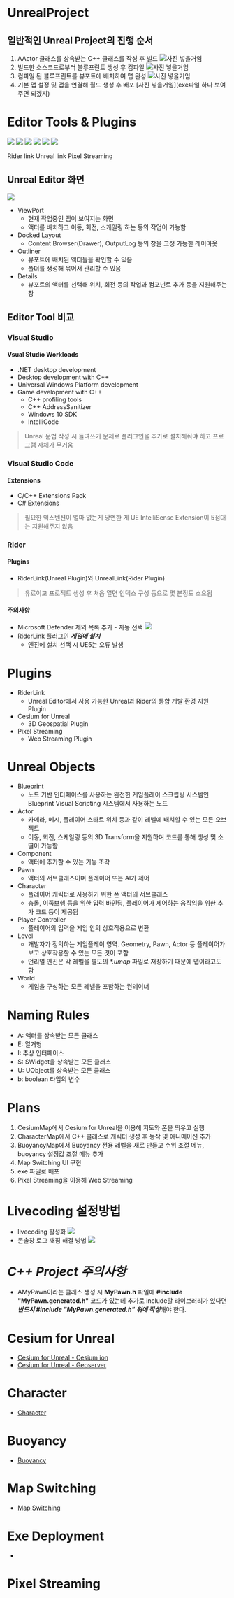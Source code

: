# UnrealProject

## 일반적인 Unreal Project의 진행 순서
1. AActor 클래스를 상속받는 C++ 클래스를 작성 후 빌드
   ![사진 넣을거임](github_resources/Class.png)
2. 빌드한 소스코드로부터 블루프린트 생성 후 컴파일
   ![사진 넣을거임](github_resources/BPfromClass.png)
3. 컴파일 된 블루프린트를 뷰포트에 배치하여 맵 완성
   ![사진 넣을거임](github_resources/Viewport.png)
4. 기본 맵 설정 및 맵을 연결해 월드 생성 후 배포
   [사진 넣을거임](exe파일 하나 보여주면 되겠지)

# Editor Tools & Plugins
<img src="https://img.shields.io/badge/Rider 2023.1.2-purple?style=flat&logo=Rider&logoColor=#000000"/>
<img src="https://img.shields.io/badge/Unreal Editor 5.1.1-black?style=flat&logo=unrealengine&logoColor=#0E1128"/>
<img src="https://img.shields.io/badge/Cesium for Unreal 1.26.0-blueviolet?style=flat"/>
<img src="https://img.shields.io/badge/RiderLink 2023.1.0.282-green?style=flat"/>
<img src="https://img.shields.io/badge/UnrealLink 2023.1.0.282-yellow?style=flat"/>
<img src="https://img.shields.io/badge/PixelStreaming 1.0-yellowgreen?style=flat"/>

Rider link
Unreal link
Pixel Streaming

## Unreal Editor 화면
![](github_resources/Editor.png)
- ViewPort
  - 현재 작업중인 맵이 보여지는 화면
  - 액터를 배치하고 이동, 회전, 스케일링 하는 등의 작업이 가능함
- Docked Layout
  - Content Browser(Drawer), OutputLog 등의 창을 고정 가능한 레이아웃
- Outliner
  - 뷰포트에 배치된 액터들을 확인할 수 있음
  - 폴더를 생성해 묶어서 관리할 수 있음
- Details
  - 뷰포트의 액터를 선택해 위치, 회전 등의 작업과 컴포넌트 추가 등을 지원해주는 창

## Editor Tool 비교
### Visual Studio
#### Vsual Studio Workloads
- .NET desktop development
- Desktop development with C++
- Universal Windows Platform development
- Game development with C++
  - C++ profiling tools
  - C++ AddressSanitizer
  - Windows 10 SDK
  - IntelliCode
> Unreal 문법 작성 시 들여쓰기 문제로 플러그인을 추가로 설치해줘야 하고 프로그램 자체가 무거움 

### Visual Studio Code
#### Extensions
- C/C++ Extensions Pack
- C# Extensions
> 필요한 익스텐션이 얼마 없는게 당연한 게 UE IntelliSense Extension이 5점대는 지원해주지 않음

### Rider
#### Plugins
- RiderLink(Unreal Plugin)와 UnrealLink(Rider Plugin)
> 유료이고 프로젝트 생성 후 처음 열면 인덱스 구성 등으로 몇 분정도 소요됨
#### 주의사항
- Microsoft Defender 제외 목록 추가 - 자동 선택
  ![](github_resources/MicrosoftDefender.png)
- RiderLink 플러그인 ***게임에 설치***
  - 엔진에 설치 선택 시 UE5는 오류 발생

# Plugins
- RiderLink
  - Unreal Editor에서 사용 가능한 Unreal과 Rider의 통합 개발 환경 지원 Plugin
- Cesium for Unreal
  - 3D Geospatial Plugin
- Pixel Streaming
  - Web Streaming Plugin

# Unreal Objects
- Blueprint
  - 노드 기반 인터페이스를 사용하는 완전한 게임플레이 스크립팅 시스템인 Blueprint Visual Scripting 시스템에서 사용하는 노드
- Actor
  - 카메라, 메시, 플레이어 스타트 위치 등과 같이 레벨에 배치할 수 있는 모든 오브젝트
  - 이동, 회전, 스케일링 등의 3D Transform을 지원하며 코드를 통해 생성 및 소멸이 가능함
- Component
  - 액터에 추가할 수 있는 기능 조각
- Pawn
  - 액터의 서브클래스이며 플레이어 또는 AI가 제어
- Character
  - 플레이어 캐릭터로 사용하기 위한 폰 액터의 서브클래스
  - 충돌, 이족보행 등을 위한 입력 바인딩, 플레이어가 제어하는 움직임을 위한 추가 코드 등이 제공됨
- Player Controller
  - 플레이어의 입력을 게임 안의 상호작용으로 변환
- Level
  - 개발자가 정의하는 게임플레이 영역. Geometry, Pawn, Actor 등 플레이어가 보고 상호작용할 수 있는 모든 것이 포함
  - 언리얼 엔진은 각 레벨을 별도의 *\*.umap* 파일로 저장하기 때문에 맵이라고도 함
- World
  - 게임을 구성하는 모든 레벨을 포함하는 컨테이너

# Naming Rules
- A: 액터를 상속받는 모든 클래스
- E: 열거형
- I: 추상 인터페이스
- S: SWidget을 상속받는 모든 클래스
- U: UObject를 상속받는 모든 클래스
- b: boolean 타입의 변수

# Plans
1. CesiumMap에서 Cesium for Unreal을 이용해 지도와 폰을 띄우고 실행
2. CharacterMap에서 C++ 클래스로 캐릭터 생성 후 동작 및 애니메이션 추가
3. BuoyancyMap에서 Buoyancy 전용 레벨을 새로 만들고 수위 조절 메뉴, buoyancy 설정값 조절 메뉴 추가
4. Map Switching UI 구현
5. exe 파일로 배포
6. Pixel Streaming을 이용해 Web Streaming

# Livecoding 설정방법
- livecoding 활성화
  ![](github_resources/livecodingsetting.png)
- 콘솔창 로그 깨짐 해결 방법
  ![](github_resources/livecoding.png)

# *C++ Project 주의사항*
- AMyPawn이라는 클래스 생성 시 **MyPawn.h** 파일에 **#include "MyPawn.generated.h"** 코드가 있는데 추가로 include할 라이브러리가 있다면 ***반드시 #include "MyPawn.generated.h" 위에 작성***해야 한다.

# Cesium for Unreal
- [Cesium for Unreal - Cesium ion](CesiumForUnreal_ion.md)
- [Cesium for Unreal - Geoserver](CesiumGeoserver.md)

# Character
- [Character](Character.md)

# Buoyancy
- [Buoyancy](Buoyancy.md)

# Map Switching
- [Map Switching]()

# Exe Deployment
- 

# Pixel Streaming

